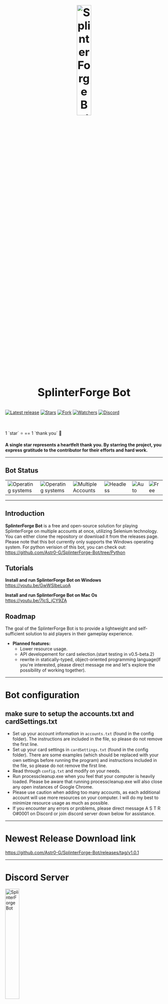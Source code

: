 <h1 align="center" style="display: block; font-size: 2.5em; font-weight: bold; margin-block-start: 1em; margin-block-end: 1em;">
<a name="logo"><img align="center" src="https://splinterforge.io/assets/badges/dual_gold.png" alt="SplinterForge Bot" style="width:30%;height:30%"/></a>
  <br /><br /><strong>SplinterForge Bot</strong>
</h1>

[![Latest release](https://img.shields.io/github/v/release/Astr0-G/SplinterForge-Bot?label=Latest%20release&style=social)](https://github.com/Astr0-G/SplinterForge-Bot/releases/tag/v1.0.1)
[![Stars](https://img.shields.io/github/stars/Astr0-G/SplinterForge-Bot?style=social)](https://github.com/Astr0-G/SplinterForge-Bot/stargazers)
[![Fork](https://img.shields.io/github/forks/Astr0-G/SplinterForge-Bot?style=social)](https://github.com/Astr0-G/SplinterForge-Bot/network/members)
[![Watchers](https://img.shields.io/github/watchers/Astr0-G/SplinterForge-Bot?style=social)](https://github.com/Astr0-G/SplinterForge-Bot/watchers)
[![Discord](https://img.shields.io/discord/928821046046507079?style=social)](https://discord.gg/pm8SGZkYcD)

<br/>
<br/>
1 `star` ⭐ == 1 `thank you` 🙏
<br/>

**A single star represents a heartfelt thank you. By starring the project, you express gratitude to the contributor for their efforts and hard work.**

---

<!-- markdownlint-disable -->

## Bot Status

<table class="no-border">
  <tr>
    <td><img src="https://img.shields.io/badge/windows-support-blue.svg?style=flat&&labelColor=363D44" alt="Operating systems"/></td>
    <td><img src="https://img.shields.io/badge/mac-support-blue.svg?style=flat&&labelColor=363D44" alt="Operating systems"/></td>
    <td><img src="https://img.shields.io/badge/multiple%20accounts-working-green.svg?style=flat&&labelColor=363D44" alt="Multiple Accounts"/></td>
    <td><img src="https://img.shields.io/badge/headless-working-green.svg?style=flat&&labelColor=363D44" alt="Headless"/></td>
    <td><img src="https://img.shields.io/badge/auto%20battle-working-green.svg?style=flat&&labelColor=363D44" alt="Auto"/></td>
    <td><img src="https://img.shields.io/badge/free-using-green.svg?style=flat&&labelColor=363D44" alt="Free"/></td>
    
  </tr>
</table>

---

## Introduction

**SplinterForge Bot** is a free and open-source solution for playing SplinterForge on multiple accounts at once, utilizing Selenium technology. You can either clone the repository or download it from the releases page. Please note that this bot currently only supports the Windows operating system. For python verision of this bot, you can check out: https://github.com/Astr0-G/SplinterForge-Bot/tree/Python

## Tutorials

**Install and run SplinterForge Bot on Windows**    
https://youtu.be/GwWSIbeLuoA
   
**Install and run SplinterForge Bot on Mac Os**    
https://youtu.be/7IcS_jCY9ZA

## Roadmap

The goal of the SplinterForge Bot is to provide a lightweight and self-sufficient solution to aid players in their gameplay experience.

- **Planned features:**
  - Lower resource usage.
  - API developement for card selection.(start testing in v0.5-beta.2)
  - rewrite in statically-typed, object-oriented programming language(If you're interested, please direct message me and let's explore the possibility of working together).

---

# Bot configuration

## make sure to setup the accounts.txt and cardSettings.txt

- Set up your account information in `accounts.txt` (found in the config folder). The instructions are included in the file, so please do not remove the first line.
- Set up your card settings in `cardSettings.txt` (found in the config folder). There are some examples (which should be replaced with your own settings before running the program) and instructions included in the file, so please do not remove the first line.
- Read through `config.txt` and modify on your needs.
- Run processcleanup.exe when you feel that your computer is heavily loaded. Please be aware that running processcleanup.exe will also close any open instances of Google Chrome.
- Please use caution when adding too many accounts, as each additional account will use more resources on your computer. I will do my best to minimize resource usage as much as possible.
- If you encounter any errors or problems, please direct message A S T R O#0001 on Discord or join discord server down below for assistance.

---

# Newest Release Download link

https://github.com/Astr0-G/SplinterForge-Bot/releases/tag/v1.0.1

---

# Discord Server

<a href="https://discord.gg/pm8SGZkYcD"><img align="center" src="https://codeswholesale.com/blog/wp-content/uploads/2018/10/blog-CW-10.png" alt="SplinterForge Bot" style="width:30%;height:30%"/></a>

# Contributor

[![Follow me on twitter](https://img.shields.io/twitter/follow/lil_astr_0.svg?style=social)](https://twitter.com/lil_astr_0)
[![Follow me on github](https://img.shields.io/badge/github-@Quinlivanner-d0374b.svg?style=flat&&labelColor=blue)](https://github.com/Quinlivanner)

# Donation

1 `star` ⭐ == 1 `thank you` 🙏

<!-- markdownlint-enable -->
